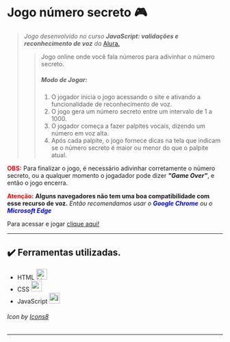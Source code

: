 # Jogo número secreto 🎮

>_Jogo desenvolvido no curso **JavaScript: validações e reconhecimento de voz** da_ [Alura.](https://alura.com.br)  
>> Jogo online onde você fala números para adivinhar o número secreto. 
>>
>>##### Modo de Jogar:
 >>1. O jogador inicia o jogo acessando o site e ativando a funcionalidade de reconhecimento de voz.
 >>1. O jogo gera um número secreto entre um intervalo de 1 a 1000.
 >>1. O jogador começa a fazer palpites vocais, dizendo um número em voz alta.
 >>1. Após cada palpite, o jogo fornece dicas na tela que indicam se o número secreto é maior ou menor do que o palpite atual.
 
 <span style="color:red">**OBS:**</span> Para finalizar o jogo, é necessário adivinhar corretamente o número secreto, ou a qualquer momento o jogadador pode dizer _**"Game Over"**_, e então o jogo encerra.

<span style="color:red">**Atenção:**</span> **Alguns navegadores não tem uma boa compatibilidade com esse recurso de voz.** _Então recomendamos usar o <span style="color:blue">**Google Chrome**</span> ou o <span style="color:blue">**Microsoft Edge**</span>_


Para acessar e jogar [clique aqui!](https://jogo-numero-secreto-mam3m7u2m-daissamatias.vercel.app)

---
## ✔️ Ferramentas utilizadas.

* HTML <img width="25" height="25" src="https://img.icons8.com/color/48/html-5--v1.png" alt="html-5--v1"/>
* CSS  <img width="25" height="25" src="https://img.icons8.com/color/48/css3.png" alt="css3"/>
* JavaScript <img width="25" height="25" src="https://img.icons8.com/pulsar-color/25/javascript.png" alt="javascript"/>

###### <a> Icon by <a href="https://icons8.com">Icons8</a> ###### 

---
